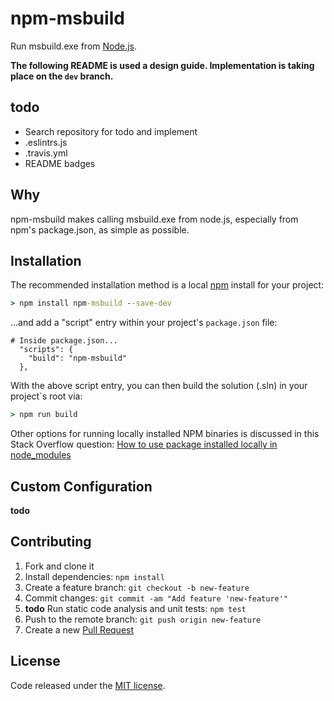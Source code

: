 # npm-msbuild

Run msbuild.exe from [Node.js](https://nodejs.org/).

**The following README is used a design guide. Implementation is taking place on the `dev` branch.**

## todo

- Search repository for todo and implement
- .eslintrs.js
- .travis.yml
- README badges

## Why

npm-msbuild makes calling msbuild.exe from node.js, especially from npm's package.json, as simple as possible.
 
## Installation

The recommended installation method is a local [npm](https://www.npmjs.com/) install for your project:

```cmd
> npm install npm-msbuild --save-dev
```

...and add a "script" entry within your project's `package.json` file:

```
# Inside package.json...
  "scripts": {    
    "build": "npm-msbuild"
  },
```

With the above script entry, you can then build the solution (.sln) in your project`s root via:

```cmd
> npm run build
```

Other options for running locally installed NPM binaries is discussed in this Stack Overflow question: [How to use package installed locally in node_modules](http://stackoverflow.com/q/9679932)

## Custom Configuration

**todo**

## Contributing

1. Fork and clone it
1. Install dependencies: `npm install`
1. Create a feature branch: `git checkout -b new-feature`
1. Commit changes: `git commit -am "Add feature 'new-feature'"`
1. **todo** Run static code analysis and unit tests: `npm test`
1. Push to the remote branch: `git push origin new-feature`
1. Create a new [Pull Request](https://github.com/timmurphy/npm-msbuild/pull/new/master)

## License

Code released under the [MIT license](./LICENSE).
